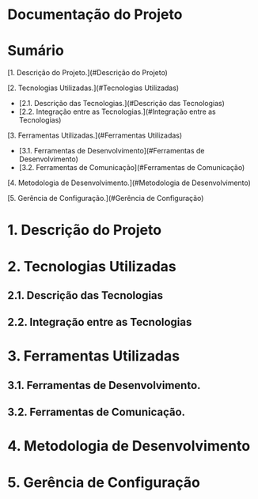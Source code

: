 Documentação do Projeto
========================

# Sumário
[1. Descrição do Projeto.](#Descrição do Projeto)

[2. Tecnologias Utilizadas.](#Tecnologias Utilizadas)
  - [2.1. Descrição das Tecnologias.](#Descrição das Tecnologias)
  - [2.2. Integração entre as Tecnologias.](#Integração entre as Tecnologias)

[3. Ferramentas Utilizadas.](#Ferramentas Utilizadas)
 - [3.1. Ferramentas de Desenvolvimento](#Ferramentas de Desenvolvimento)
 - [3.2. Ferramentas de Comunicação](#Ferramentas de Comunicação)

[4. Metodologia de Desenvolvimento.](#Metodologia de Desenvolvimento)

[5. Gerência de Configuração.](#Gerência de Configuração)



<a name="Descrição do Projeto"></a>
# 1. Descrição do Projeto

<a name="Tecnologias Utilizadas"></a>
# 2. Tecnologias Utilizadas

<a name="Descrição das Tecnologias"></a>
## 2.1. Descrição das Tecnologias

<a name="Integração entre as Tecnologias"></a>
## 2.2. Integração entre as Tecnologias

<a name="Ferramentas Utilizadas"></a>
# 3. Ferramentas Utilizadas

<a name="Ferramentas de Desenvolvimento"></a>
## 3.1. Ferramentas de Desenvolvimento.
<a name="Ferramentas de Comunicação"></a>
## 3.2. Ferramentas de Comunicação.

<a name="Metodologia de Desenvolvimento"></a>
# 4. Metodologia de Desenvolvimento

<a name="Gerência de Configuração"></a>
# 5. Gerência de Configuração
